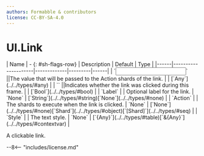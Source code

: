 ```yaml
---
authors: Formabble & contributors
license: CC-BY-SA-4.0
---
```



# UI.Link

<div class="sh-parameters" markdown="1">
| Name | - {: #sh-flags-row} | Description | Default | Type |
|------|---------------------|-------------|---------|------|
| `<input>` ||The value that will be passed to the Action shards of the link. | | [`Any`](../../types/#any) |
| `<output>` ||Indicates whether the link was clicked during this frame. | | [`Bool`](../../types/#bool) |
| `Label` |  | Optional label for the link. | `None` | [`String`](../../types/#string)[`None`](../../types/#none) |
| `Action` |  | The shards to execute when the link is clicked. | `None` | [`None`](../../types/#none)[`Shard`](../../types/#object)[`[Shard]`](../../types/#seq) |
| `Style` |  | The text style. | `None` | [`{Any}`](../../types/#table)[`&{Any}`](../../types/#contextvar) |

</div>

A clickable link.

--8<-- "includes/license.md"

